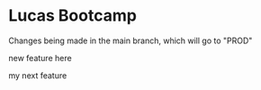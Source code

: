 # Lucas Bootcamp

Changes being made in the main branch, which will go to "PROD"

new feature here

my next feature